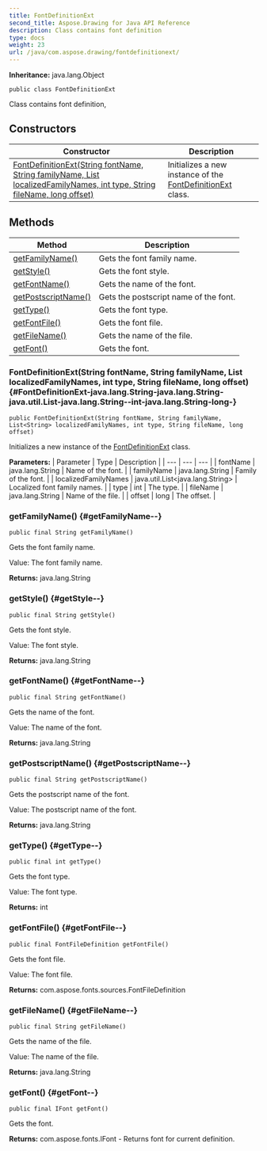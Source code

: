```yaml
---
title: FontDefinitionExt
second_title: Aspose.Drawing for Java API Reference
description: Class contains font definition
type: docs
weight: 23
url: /java/com.aspose.drawing/fontdefinitionext/
---
```

**Inheritance:**
java.lang.Object
```
public class FontDefinitionExt
```

Class contains font definition,
## Constructors

| Constructor | Description |
| --- | --- |
| [FontDefinitionExt(String fontName, String familyName, List<String> localizedFamilyNames, int type, String fileName, long offset)](#FontDefinitionExt-java.lang.String-java.lang.String-java.util.List-java.lang.String--int-java.lang.String-long-) | Initializes a new instance of the [FontDefinitionExt](../../com.aspose.drawing/fontdefinitionext) class. |
## Methods

| Method | Description |
| --- | --- |
| [getFamilyName()](#getFamilyName--) | Gets the font family name. |
| [getStyle()](#getStyle--) | Gets the font style. |
| [getFontName()](#getFontName--) | Gets the name of the font. |
| [getPostscriptName()](#getPostscriptName--) | Gets the postscript name of the font. |
| [getType()](#getType--) | Gets the font type. |
| [getFontFile()](#getFontFile--) | Gets the font file. |
| [getFileName()](#getFileName--) | Gets the name of the file. |
| [getFont()](#getFont--) | Gets the font. |
### FontDefinitionExt(String fontName, String familyName, List<String> localizedFamilyNames, int type, String fileName, long offset) {#FontDefinitionExt-java.lang.String-java.lang.String-java.util.List-java.lang.String--int-java.lang.String-long-}
```
public FontDefinitionExt(String fontName, String familyName, List<String> localizedFamilyNames, int type, String fileName, long offset)
```


Initializes a new instance of the [FontDefinitionExt](../../com.aspose.drawing/fontdefinitionext) class.

**Parameters:**
| Parameter | Type | Description |
| --- | --- | --- |
| fontName | java.lang.String | Name of the font. |
| familyName | java.lang.String | Family of the font. |
| localizedFamilyNames | java.util.List<java.lang.String> | Localized font family names. |
| type | int | The type. |
| fileName | java.lang.String | Name of the file. |
| offset | long | The offset. |

### getFamilyName() {#getFamilyName--}
```
public final String getFamilyName()
```


Gets the font family name.

Value: The font family name.

**Returns:**
java.lang.String
### getStyle() {#getStyle--}
```
public final String getStyle()
```


Gets the font style.

Value: The font style.

**Returns:**
java.lang.String
### getFontName() {#getFontName--}
```
public final String getFontName()
```


Gets the name of the font.

Value: The name of the font.

**Returns:**
java.lang.String
### getPostscriptName() {#getPostscriptName--}
```
public final String getPostscriptName()
```


Gets the postscript name of the font.

Value: The postscript name of the font.

**Returns:**
java.lang.String
### getType() {#getType--}
```
public final int getType()
```


Gets the font type.

Value: The font type.

**Returns:**
int
### getFontFile() {#getFontFile--}
```
public final FontFileDefinition getFontFile()
```


Gets the font file.

Value: The font file.

**Returns:**
com.aspose.fonts.sources.FontFileDefinition
### getFileName() {#getFileName--}
```
public final String getFileName()
```


Gets the name of the file.

Value: The name of the file.

**Returns:**
java.lang.String
### getFont() {#getFont--}
```
public final IFont getFont()
```


Gets the font.

**Returns:**
com.aspose.fonts.IFont - Returns font for current definition.
